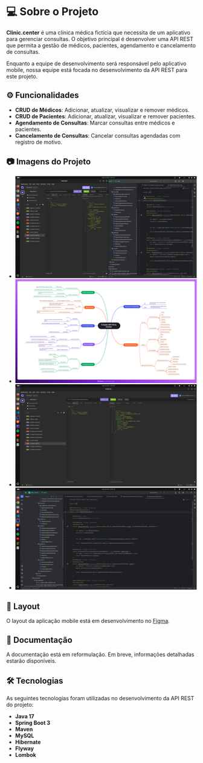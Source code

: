 # 💻 Sobre o Projeto

**Clinic.center** é uma clínica médica fictícia que necessita de um aplicativo para gerenciar consultas. O objetivo principal é desenvolver uma API REST que permita a gestão de médicos, pacientes, agendamento e cancelamento de consultas.

Enquanto a equipe de desenvolvimento será responsável pelo aplicativo mobile, nossa equipe está focada no desenvolvimento da API REST para este projeto.

## ⚙️ Funcionalidades

- **CRUD de Médicos**: Adicionar, atualizar, visualizar e remover médicos.
- **CRUD de Pacientes**: Adicionar, atualizar, visualizar e remover pacientes.
- **Agendamento de Consultas**: Marcar consultas entre médicos e pacientes.
- **Cancelamento de Consultas**: Cancelar consultas agendadas com registro de motivo.

## 📷 Imagens do Projeto

- ![Insomnia & IntelliJ](https://github.com/ItaloRochaj/clinic-center/blob/main/Insominia%2BInteliji.png)
- ![Criação da API Clinic Center](https://github.com/ItaloRochaj/clinic-center/blob/main/Cria%C3%A7%C3%A3o%20API%20Clinic%20Center%20%20(1).png)
- ![Insomnia](https://github.com/ItaloRochaj/clinic-center/blob/main/Insominia.png)
- ![Projeto](https://github.com/ItaloRochaj/clinic-center/blob/main/Projeto.png)

## 🎨 Layout

O layout da aplicação mobile está em desenvolvimento no [Figma](https://www.figma.com/).

## 📄 Documentação

A documentação está em reformulação. Em breve, informações detalhadas estarão disponíveis.

## 🛠 Tecnologias

As seguintes tecnologias foram utilizadas no desenvolvimento da API REST do projeto:

- **Java 17**
- **Spring Boot 3**
- **Maven**
- **MySQL**
- **Hibernate**
- **Flyway**
- **Lombok**
